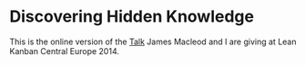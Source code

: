# Discovering Hidden Knowledge


This is the online version of the [Talk](http://www.lkce14.com/sessions/#hidden) James Macleod and I are giving at Lean Kanban Central Europe 2014.


